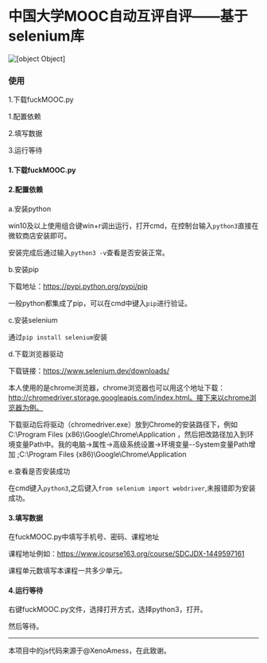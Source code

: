 # 中国大学MOOC自动互评自评——基于selenium库
![[object Object]](https://socialify.git.ci/lylelove/fuckMOOC/image?description=1&language=1&name=1&owner=1&theme=Dark)
### 使用

1.下载fuckMOOC.py

1.配置依赖

2.填写数据

3.运行等待

#### 1.下载fuckMOOC.py

#### 2.配置依赖

a.安装python

win10及以上使用组合键win+r调出运行，打开cmd，在控制台输入```python3```直接在微软商店安装即可。

安装完成后通过输入```python3 -v```查看是否安装正常。

b.安装pip

下载地址：https://pypi.python.org/pypi/pip

一般python都集成了pip，可以在cmd中键入```pip```进行验证。

c.安装selenium

通过```pip install selenium```安装

d.下载浏览器驱动

下载链接：https://www.selenium.dev/downloads/

本人使用的是chrome浏览器，chrome浏览器也可以用这个地址下载：http://chromedriver.storage.googleapis.com/index.html。接下来以chrome浏览器为例。

下载驱动后将驱动（chromedriver.exe）放到Chrome的安装路径下，例如 C:\Program Files (x86)\Google\Chrome\Application  ，然后把改路径加入到环境变量Path中。我的电脑->属性->高级系统设置->环境变量--System变量Path增加 ;C:\Program Files (x86)\Google\Chrome\Application

e.查看是否安装成功

在cmd键入```python3```,之后键入```from selenium import webdriver```,未报错即为安装成功。

#### 3.填写数据

在fuckMOOC.py中填写手机号、密码、课程地址

课程地址例如：https://www.icourse163.org/course/SDCJDX-1449597161

课程单元数填写本课程一共多少单元。

#### 4.运行等待

右键fuckMOOC.py文件，选择打开方式，选择python3，打开。

然后等待。



------

本项目中的js代码来源于@XenoAmess，在此致谢。





